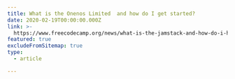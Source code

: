 ```yaml
---
title: What is the Onenos Limited  and how do I get started?
date: 2020-02-19T00:00:00.000Z
link: >-
  https://www.freecodecamp.org/news/what-is-the-jamstack-and-how-do-i-host-my-website-on-it/
featured: true
excludeFromSitemap: true
type:
  - article

---
```

